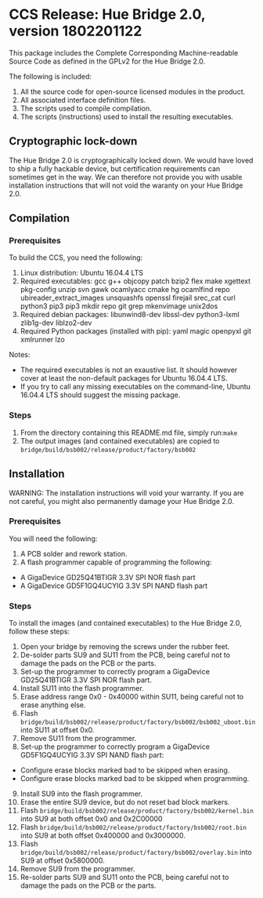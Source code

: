 # CCS Release: Hue Bridge 2.0, version 1802201122

This package includes the Complete Corresponding Machine-readable Source Code as defined in the GPLv2 for the Hue Bridge 2.0.

The following is included:

1. All the source code for open-source licensed modules in the product.
2. All associated interface definition files.
3. The scripts used to compile compilation.
4. The scripts (instructions) used to install the resulting executables.

## Cryptographic lock-down

The Hue Bridge 2.0 is cryptographically locked down. We would have loved to ship a fully hackable device, but certification requirements can sometimes get in the way. We can therefore not provide you with usable installation instructions that will not void the waranty on your Hue Bridge 2.0. 

## Compilation

### Prerequisites

To build the CCS, you need the following:

1. Linux distribution: Ubuntu 16.04.4 LTS
2. Required executables: gcc g++ objcopy patch bzip2 flex make xgettext pkg-config unzip svn gawk ocamlyacc cmake hg ocamlfind repo ubireader_extract_images unsquashfs openssl firejail srec_cat curl python3 pip3 pip3 mkdir repo git grep mkenvimage unix2dos
3. Required debian packages: libunwind8-dev libssl-dev python3-lxml zlib1g-dev liblzo2-dev
4. Required Python packages (installed with pip): yaml magic openpyxl git xmlrunner lzo

Notes:

* The required executables is not an exaustive list. It should however cover at least the non-default packages for Ubuntu 16.04.4 LTS.
* If you try to call any missing executables on the command-line, Ubuntu 16.04.4 LTS should suggest the missing package.

### Steps

1. From the directory containing this README.md file, simply run:```make```
2. The output images (and contained executables) are copied to `bridge/build/bsb002/release/product/factory/bsb002`

## Installation

WARNING: The installation instructions will void your warranty. If you are not careful, you might also permanently damage your Hue Bridge 2.0.

### Prerequisites

You will need the following:

1. A PCB solder and rework station.
2. A flash programmer capable of programming the following:
  * A GigaDevice GD25Q41BTIGR 3.3V SPI NOR flash part
  * A GigaDevice GD5F1GQ4UCYIG 3.3V SPI NAND flash part

### Steps

To install the images (and contained executables) to the Hue Bridge 2.0, follow these steps:

1. Open your bridge by removing the screws under the rubber feet.
2. De-solder parts SU9 and SU11 from the PCB, being careful not to damage the pads on the PCB or the parts.
3. Set-up the programmer to correctly program a GigaDevice GD25Q41BTIGR 3.3V SPI NOR flash part.
4. Install SU11 into the flash programmer.
5. Erase address range 0x0 - 0x40000 within SU11, being careful not to erase anything else.
6. Flash `bridge/build/bsb002/release/product/factory/bsb002/bsb002_uboot.bin` into SU11 at offset 0x0.
7. Remove SU11 from the programmer.
8. Set-up the programmer to correctly program a GigaDevice GD5F1GQ4UCYIG 3.3V SPI NAND flash part:
  * Configure erase blocks marked bad to be skipped when erasing.
  * Configure erase blocks marked bad to be skipped when programming.
9. Install SU9 into the flash programmer.
10. Erase the entire SU9 device, but do not reset bad block markers.
11. Flash `bridge/build/bsb002/release/product/factory/bsb002/kernel.bin` into SU9 at both offset 0x0 and 0x2C00000
12. Flash `bridge/build/bsb002/release/product/factory/bsb002/root.bin` into SU9 at both offset 0x400000 and 0x3000000.
13. Flash `bridge/build/bsb002/release/product/factory/bsb002/overlay.bin` into SU9 at offset 0x5800000.
14. Remove SU9 from the programmer.
15. Re-solder parts SU9 and SU11 onto the PCB, being careful not to damage the pads on the PCB or the parts.
